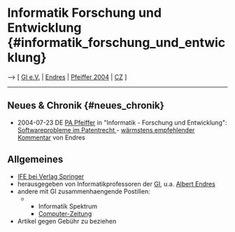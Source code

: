 # Informatik Forschung und Entwicklung {#informatik_forschung_und_entwicklung}

\--\> \[ [ GI e.V.](SwpatgievDe "wikilink") \| [
Endres](AlbertEndresDe "wikilink") \| [ Pfeiffer
2004](Pfeiffer04De "wikilink") \| [
CZ](SwpatcomputerzeitungDe "wikilink") \]

------------------------------------------------------------------------

## Neues & Chronik {#neues_chronik}

-   2004-07-23 DE [ PA Pfeiffer](SwpatpfeifferDe "wikilink") in
    \"Informatik - Forschung und Entwicklung\": [Softwareprobleme im
    Patentrecht
    ](http://swpat.ffii.org/papiere/pfeiffer04/ "wikilink") - [wärmstens
    empfehlender
    Kommentar](http://www.gi-ev.de/evewa/php/forum.php?GSAG=da743efbac7ba30449b067df53b1ed5a&action=viewmsg&mid=535 "wikilink")
    von Endres

## Allgemeines

-   [IFE bei Verlag
    Springer](http://www.springeronline.com/sgw/cda/frontpage/0,10735,4-155-70-1082625-detailsPage%253Djournal%257CeditorialBoard%257CeditorialBoard,00.html "wikilink")
-   herausgegeben von Informatikprofessoren der [
    GI](SwpatgievDe "wikilink"), u.a. [ Albert
    Endres](AlbertEndresDe "wikilink")
-   andere mit GI zusammenhaengende Postillen:
    -   -   Informatik Spektrum
        -   [ Computer-Zeitung](SwpatcomputerzeitungDe "wikilink")
-   Artikel gegen Gebühr zu beziehen
